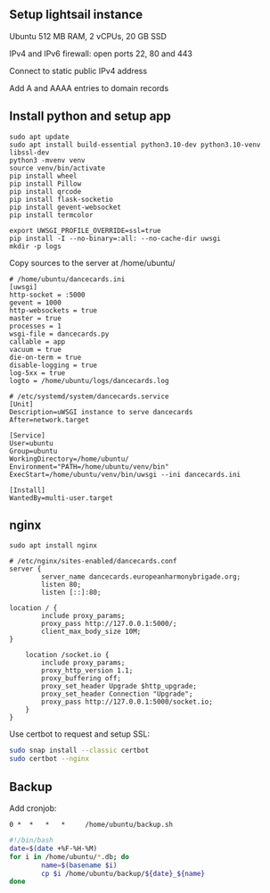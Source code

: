 Setup lightsail instance
------------------------

Ubuntu 512 MB RAM, 2 vCPUs, 20 GB SSD

IPv4 and IPv6 firewall:
open ports 22, 80 and 443

Connect to static public IPv4 address

Add A and AAAA entries to domain records


Install python and setup app
----------------------------

~~~
sudo apt update
sudo apt install build-essential python3.10-dev python3.10-venv libssl-dev
python3 -mvenv venv
source venv/bin/activate
pip install wheel
pip install Pillow
pip install qrcode
pip install flask-socketio
pip install gevent-websocket
pip install termcolor

export UWSGI_PROFILE_OVERRIDE=ssl=true
pip install -I --no-binary=:all: --no-cache-dir uwsgi
mkdir -p logs
~~~

Copy sources to the server at /home/ubuntu/

~~~
# /home/ubuntu/dancecards.ini
[uwsgi]
http-socket = :5000
gevent = 1000
http-websockets = true
master = true
processes = 1
wsgi-file = dancecards.py
callable = app
vacuum = true
die-on-term = true
disable-logging = true
log-5xx = true
logto = /home/ubuntu/logs/dancecards.log
~~~

~~~
# /etc/systemd/system/dancecards.service
[Unit]
Description=uWSGI instance to serve dancecards
After=network.target

[Service]
User=ubuntu
Group=ubuntu
WorkingDirectory=/home/ubuntu/
Environment="PATH=/home/ubuntu/venv/bin"
ExecStart=/home/ubuntu/venv/bin/uwsgi --ini dancecards.ini

[Install]
WantedBy=multi-user.target
~~~

nginx
-----

~~~
sudo apt install nginx
~~~

~~~
# /etc/nginx/sites-enabled/dancecards.conf
server {
        server_name dancecards.europeanharmonybrigade.org;
        listen 80;
        listen [::]:80;

location / {
        include proxy_params;
        proxy_pass http://127.0.0.1:5000/;
        client_max_body_size 10M;
}

    location /socket.io {
        include proxy_params;
        proxy_http_version 1.1;
        proxy_buffering off;
        proxy_set_header Upgrade $http_upgrade;
        proxy_set_header Connection "Upgrade";
        proxy_pass http://127.0.0.1:5000/socket.io;
    }
}
~~~

Use certbot to request and setup SSL:

~~~bash
sudo snap install --classic certbot
sudo certbot --nginx
~~~


Backup
------

Add cronjob:
~~~
0 *  *   *   *     /home/ubuntu/backup.sh
~~~

~~~bash
#!/bin/bash
date=$(date +%F-%H-%M)
for i in /home/ubuntu/*.db; do
        name=$(basename $i)
        cp $i /home/ubuntu/backup/${date}_${name}
done
~~~



